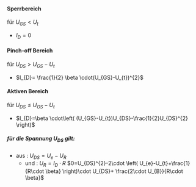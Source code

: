 #### Sperrbereich 
für $U_{GS}<U_{t}$
- $I_{D}=0$ 

#### Pinch-off Bereich 
 für $U_{DS}> U_{GS}-U_{t}$
- $I_{D}= \frac{1}{2} \beta \cdot(U_{GS}-U_{t})^{2}$

#### Aktiven Bereich 
für $U_{DS}\leq U_{GS}-U_{t}$
- $I_{D}=\beta \cdot\left( (U_{GS}-U_{t})U_{DS}-\frac{1}{2}U_{DS}^{2} \right)$
##### für die Spannung $U_{DS}$ gilt:
- aus : $U_{DS}=U_{e}-U_{R}$
	- und : $U_{R}=I_{D}\cdot R$
$0=U_{DS}^{2}-2\cdot \left( U_{e}-U_{t}+\frac{1}{R\cdot \beta} \right)\cdot U_{DS}+ \frac{2\cdot U_{B}}{R\cdot \beta}$

